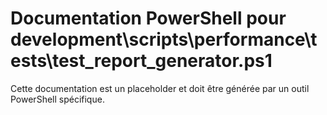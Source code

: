 # Documentation PowerShell pour development\scripts\performance\tests\test_report_generator.ps1

Cette documentation est un placeholder et doit être générée par un outil PowerShell spécifique.
